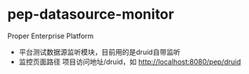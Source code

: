 pep-datasource-monitor
======================

Proper Enterprise Platform

- 平台测试数据源监听模块，目前用的是druid自带监听
- 监控页面路径 项目访问地址/druid，如 [http://localhost:8080/pep/druid](http://localhost:8080/pep/druid)
